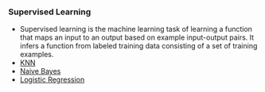 ### **Supervised Learning**
- Supervised learning is the machine learning task of learning a function that maps an input to an output based on example input-output pairs. It infers a function from labeled training data consisting of a set of training examples.
- [KNN](https://github.com/iamsachinbagale/Machine-Learning/tree/main/Supervised%20ML%20Algorithms/K%20-%20NN)
- [Naive Bayes](https://github.com/iamsachinbagale/Machine-Learning/tree/main/Supervised%20ML%20Algorithms/NAIVE%20BAYES)
- [Logistic Regression](https://github.com/iamsachinbagale/Machine-Learning/tree/main/Supervised%20ML%20Algorithms/LOGISTIC%20REGRESSION)
